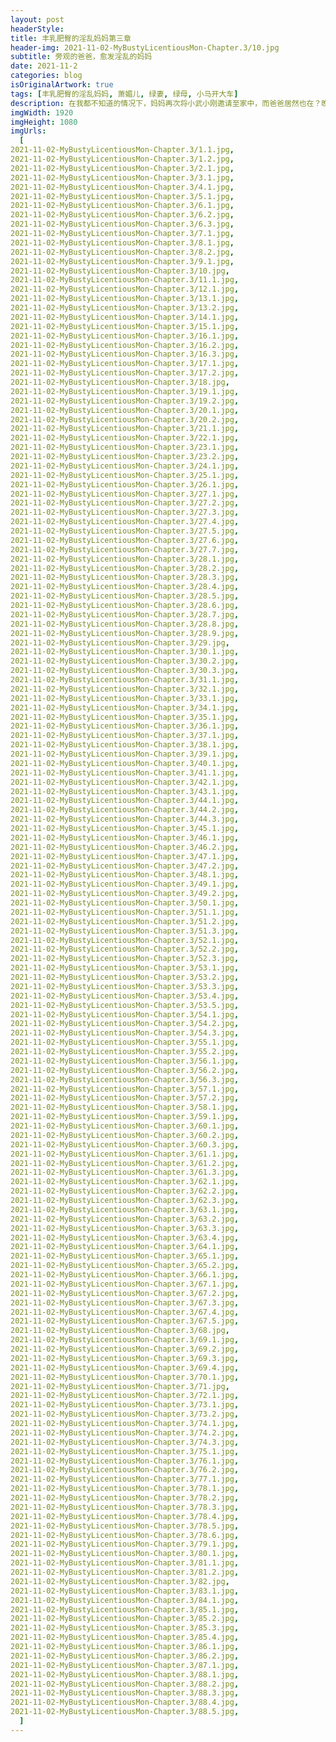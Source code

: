 ```yaml
---
layout: post
headerStyle:
title: 丰乳肥臀的淫乱妈妈第三章
header-img: 2021-11-02-MyBustyLicentiousMon-Chapter.3/10.jpg
subtitle: 旁观的爸爸，愈发淫乱的妈妈
date: 2021-11-2
categories: blog
isOriginalArtwork: true
tags: [丰乳肥臀的淫乱妈妈, 萧媚儿, 绿妻, 绿母, 小马开大车]
description: 在我都不知道的情况下，妈妈再次将小武小刚邀请至家中，而爸爸居然也在？晚饭过后，我找借口出门，给爸爸妈妈小武小刚四人留出足够的时间后再偷偷返回，不出意外的，从门外偷窥到了令人血脉喷张的淫靡画面。
imgWidth: 1920
imgHeight: 1080
imgUrls:
  [
2021-11-02-MyBustyLicentiousMon-Chapter.3/1.1.jpg,
2021-11-02-MyBustyLicentiousMon-Chapter.3/1.2.jpg,
2021-11-02-MyBustyLicentiousMon-Chapter.3/2.1.jpg,
2021-11-02-MyBustyLicentiousMon-Chapter.3/3.1.jpg,
2021-11-02-MyBustyLicentiousMon-Chapter.3/4.1.jpg,
2021-11-02-MyBustyLicentiousMon-Chapter.3/5.1.jpg,
2021-11-02-MyBustyLicentiousMon-Chapter.3/6.1.jpg,
2021-11-02-MyBustyLicentiousMon-Chapter.3/6.2.jpg,
2021-11-02-MyBustyLicentiousMon-Chapter.3/6.3.jpg,
2021-11-02-MyBustyLicentiousMon-Chapter.3/7.1.jpg,
2021-11-02-MyBustyLicentiousMon-Chapter.3/8.1.jpg,
2021-11-02-MyBustyLicentiousMon-Chapter.3/8.2.jpg,
2021-11-02-MyBustyLicentiousMon-Chapter.3/9.1.jpg,
2021-11-02-MyBustyLicentiousMon-Chapter.3/10.jpg,
2021-11-02-MyBustyLicentiousMon-Chapter.3/11.1.jpg,
2021-11-02-MyBustyLicentiousMon-Chapter.3/12.1.jpg,
2021-11-02-MyBustyLicentiousMon-Chapter.3/13.1.jpg,
2021-11-02-MyBustyLicentiousMon-Chapter.3/13.2.jpg,
2021-11-02-MyBustyLicentiousMon-Chapter.3/14.1.jpg,
2021-11-02-MyBustyLicentiousMon-Chapter.3/15.1.jpg,
2021-11-02-MyBustyLicentiousMon-Chapter.3/16.1.jpg,
2021-11-02-MyBustyLicentiousMon-Chapter.3/16.2.jpg,
2021-11-02-MyBustyLicentiousMon-Chapter.3/16.3.jpg,
2021-11-02-MyBustyLicentiousMon-Chapter.3/17.1.jpg,
2021-11-02-MyBustyLicentiousMon-Chapter.3/17.2.jpg,
2021-11-02-MyBustyLicentiousMon-Chapter.3/18.jpg,
2021-11-02-MyBustyLicentiousMon-Chapter.3/19.1.jpg,
2021-11-02-MyBustyLicentiousMon-Chapter.3/19.2.jpg,
2021-11-02-MyBustyLicentiousMon-Chapter.3/20.1.jpg,
2021-11-02-MyBustyLicentiousMon-Chapter.3/20.2.jpg,
2021-11-02-MyBustyLicentiousMon-Chapter.3/21.1.jpg,
2021-11-02-MyBustyLicentiousMon-Chapter.3/22.1.jpg,
2021-11-02-MyBustyLicentiousMon-Chapter.3/23.1.jpg,
2021-11-02-MyBustyLicentiousMon-Chapter.3/23.2.jpg,
2021-11-02-MyBustyLicentiousMon-Chapter.3/24.1.jpg,
2021-11-02-MyBustyLicentiousMon-Chapter.3/25.1.jpg,
2021-11-02-MyBustyLicentiousMon-Chapter.3/26.1.jpg,
2021-11-02-MyBustyLicentiousMon-Chapter.3/27.1.jpg,
2021-11-02-MyBustyLicentiousMon-Chapter.3/27.2.jpg,
2021-11-02-MyBustyLicentiousMon-Chapter.3/27.3.jpg,
2021-11-02-MyBustyLicentiousMon-Chapter.3/27.4.jpg,
2021-11-02-MyBustyLicentiousMon-Chapter.3/27.5.jpg,
2021-11-02-MyBustyLicentiousMon-Chapter.3/27.6.jpg,
2021-11-02-MyBustyLicentiousMon-Chapter.3/27.7.jpg,
2021-11-02-MyBustyLicentiousMon-Chapter.3/28.1.jpg,
2021-11-02-MyBustyLicentiousMon-Chapter.3/28.2.jpg,
2021-11-02-MyBustyLicentiousMon-Chapter.3/28.3.jpg,
2021-11-02-MyBustyLicentiousMon-Chapter.3/28.4.jpg,
2021-11-02-MyBustyLicentiousMon-Chapter.3/28.5.jpg,
2021-11-02-MyBustyLicentiousMon-Chapter.3/28.6.jpg,
2021-11-02-MyBustyLicentiousMon-Chapter.3/28.7.jpg,
2021-11-02-MyBustyLicentiousMon-Chapter.3/28.8.jpg,
2021-11-02-MyBustyLicentiousMon-Chapter.3/28.9.jpg,
2021-11-02-MyBustyLicentiousMon-Chapter.3/29.jpg,
2021-11-02-MyBustyLicentiousMon-Chapter.3/30.1.jpg,
2021-11-02-MyBustyLicentiousMon-Chapter.3/30.2.jpg,
2021-11-02-MyBustyLicentiousMon-Chapter.3/30.3.jpg,
2021-11-02-MyBustyLicentiousMon-Chapter.3/31.1.jpg,
2021-11-02-MyBustyLicentiousMon-Chapter.3/32.1.jpg,
2021-11-02-MyBustyLicentiousMon-Chapter.3/33.1.jpg,
2021-11-02-MyBustyLicentiousMon-Chapter.3/34.1.jpg,
2021-11-02-MyBustyLicentiousMon-Chapter.3/35.1.jpg,
2021-11-02-MyBustyLicentiousMon-Chapter.3/36.1.jpg,
2021-11-02-MyBustyLicentiousMon-Chapter.3/37.1.jpg,
2021-11-02-MyBustyLicentiousMon-Chapter.3/38.1.jpg,
2021-11-02-MyBustyLicentiousMon-Chapter.3/39.1.jpg,
2021-11-02-MyBustyLicentiousMon-Chapter.3/40.1.jpg,
2021-11-02-MyBustyLicentiousMon-Chapter.3/41.1.jpg,
2021-11-02-MyBustyLicentiousMon-Chapter.3/42.1.jpg,
2021-11-02-MyBustyLicentiousMon-Chapter.3/43.1.jpg,
2021-11-02-MyBustyLicentiousMon-Chapter.3/44.1.jpg,
2021-11-02-MyBustyLicentiousMon-Chapter.3/44.2.jpg,
2021-11-02-MyBustyLicentiousMon-Chapter.3/44.3.jpg,
2021-11-02-MyBustyLicentiousMon-Chapter.3/45.1.jpg,
2021-11-02-MyBustyLicentiousMon-Chapter.3/46.1.jpg,
2021-11-02-MyBustyLicentiousMon-Chapter.3/46.2.jpg,
2021-11-02-MyBustyLicentiousMon-Chapter.3/47.1.jpg,
2021-11-02-MyBustyLicentiousMon-Chapter.3/47.2.jpg,
2021-11-02-MyBustyLicentiousMon-Chapter.3/48.1.jpg,
2021-11-02-MyBustyLicentiousMon-Chapter.3/49.1.jpg,
2021-11-02-MyBustyLicentiousMon-Chapter.3/49.2.jpg,
2021-11-02-MyBustyLicentiousMon-Chapter.3/50.1.jpg,
2021-11-02-MyBustyLicentiousMon-Chapter.3/51.1.jpg,
2021-11-02-MyBustyLicentiousMon-Chapter.3/51.2.jpg,
2021-11-02-MyBustyLicentiousMon-Chapter.3/51.3.jpg,
2021-11-02-MyBustyLicentiousMon-Chapter.3/52.1.jpg,
2021-11-02-MyBustyLicentiousMon-Chapter.3/52.2.jpg,
2021-11-02-MyBustyLicentiousMon-Chapter.3/52.3.jpg,
2021-11-02-MyBustyLicentiousMon-Chapter.3/53.1.jpg,
2021-11-02-MyBustyLicentiousMon-Chapter.3/53.2.jpg,
2021-11-02-MyBustyLicentiousMon-Chapter.3/53.3.jpg,
2021-11-02-MyBustyLicentiousMon-Chapter.3/53.4.jpg,
2021-11-02-MyBustyLicentiousMon-Chapter.3/53.5.jpg,
2021-11-02-MyBustyLicentiousMon-Chapter.3/54.1.jpg,
2021-11-02-MyBustyLicentiousMon-Chapter.3/54.2.jpg,
2021-11-02-MyBustyLicentiousMon-Chapter.3/54.3.jpg,
2021-11-02-MyBustyLicentiousMon-Chapter.3/55.1.jpg,
2021-11-02-MyBustyLicentiousMon-Chapter.3/55.2.jpg,
2021-11-02-MyBustyLicentiousMon-Chapter.3/56.1.jpg,
2021-11-02-MyBustyLicentiousMon-Chapter.3/56.2.jpg,
2021-11-02-MyBustyLicentiousMon-Chapter.3/56.3.jpg,
2021-11-02-MyBustyLicentiousMon-Chapter.3/57.1.jpg,
2021-11-02-MyBustyLicentiousMon-Chapter.3/57.2.jpg,
2021-11-02-MyBustyLicentiousMon-Chapter.3/58.1.jpg,
2021-11-02-MyBustyLicentiousMon-Chapter.3/59.1.jpg,
2021-11-02-MyBustyLicentiousMon-Chapter.3/60.1.jpg,
2021-11-02-MyBustyLicentiousMon-Chapter.3/60.2.jpg,
2021-11-02-MyBustyLicentiousMon-Chapter.3/60.3.jpg,
2021-11-02-MyBustyLicentiousMon-Chapter.3/61.1.jpg,
2021-11-02-MyBustyLicentiousMon-Chapter.3/61.2.jpg,
2021-11-02-MyBustyLicentiousMon-Chapter.3/61.3.jpg,
2021-11-02-MyBustyLicentiousMon-Chapter.3/62.1.jpg,
2021-11-02-MyBustyLicentiousMon-Chapter.3/62.2.jpg,
2021-11-02-MyBustyLicentiousMon-Chapter.3/62.3.jpg,
2021-11-02-MyBustyLicentiousMon-Chapter.3/63.1.jpg,
2021-11-02-MyBustyLicentiousMon-Chapter.3/63.2.jpg,
2021-11-02-MyBustyLicentiousMon-Chapter.3/63.3.jpg,
2021-11-02-MyBustyLicentiousMon-Chapter.3/63.4.jpg,
2021-11-02-MyBustyLicentiousMon-Chapter.3/64.1.jpg,
2021-11-02-MyBustyLicentiousMon-Chapter.3/65.1.jpg,
2021-11-02-MyBustyLicentiousMon-Chapter.3/65.2.jpg,
2021-11-02-MyBustyLicentiousMon-Chapter.3/66.1.jpg,
2021-11-02-MyBustyLicentiousMon-Chapter.3/67.1.jpg,
2021-11-02-MyBustyLicentiousMon-Chapter.3/67.2.jpg,
2021-11-02-MyBustyLicentiousMon-Chapter.3/67.3.jpg,
2021-11-02-MyBustyLicentiousMon-Chapter.3/67.4.jpg,
2021-11-02-MyBustyLicentiousMon-Chapter.3/67.5.jpg,
2021-11-02-MyBustyLicentiousMon-Chapter.3/68.jpg,
2021-11-02-MyBustyLicentiousMon-Chapter.3/69.1.jpg,
2021-11-02-MyBustyLicentiousMon-Chapter.3/69.2.jpg,
2021-11-02-MyBustyLicentiousMon-Chapter.3/69.3.jpg,
2021-11-02-MyBustyLicentiousMon-Chapter.3/69.4.jpg,
2021-11-02-MyBustyLicentiousMon-Chapter.3/70.1.jpg,
2021-11-02-MyBustyLicentiousMon-Chapter.3/71.jpg,
2021-11-02-MyBustyLicentiousMon-Chapter.3/72.1.jpg,
2021-11-02-MyBustyLicentiousMon-Chapter.3/73.1.jpg,
2021-11-02-MyBustyLicentiousMon-Chapter.3/73.2.jpg,
2021-11-02-MyBustyLicentiousMon-Chapter.3/74.1.jpg,
2021-11-02-MyBustyLicentiousMon-Chapter.3/74.2.jpg,
2021-11-02-MyBustyLicentiousMon-Chapter.3/74.3.jpg,
2021-11-02-MyBustyLicentiousMon-Chapter.3/75.1.jpg,
2021-11-02-MyBustyLicentiousMon-Chapter.3/76.1.jpg,
2021-11-02-MyBustyLicentiousMon-Chapter.3/76.2.jpg,
2021-11-02-MyBustyLicentiousMon-Chapter.3/77.1.jpg,
2021-11-02-MyBustyLicentiousMon-Chapter.3/78.1.jpg,
2021-11-02-MyBustyLicentiousMon-Chapter.3/78.2.jpg,
2021-11-02-MyBustyLicentiousMon-Chapter.3/78.3.jpg,
2021-11-02-MyBustyLicentiousMon-Chapter.3/78.4.jpg,
2021-11-02-MyBustyLicentiousMon-Chapter.3/78.5.jpg,
2021-11-02-MyBustyLicentiousMon-Chapter.3/78.6.jpg,
2021-11-02-MyBustyLicentiousMon-Chapter.3/79.1.jpg,
2021-11-02-MyBustyLicentiousMon-Chapter.3/80.1.jpg,
2021-11-02-MyBustyLicentiousMon-Chapter.3/81.1.jpg,
2021-11-02-MyBustyLicentiousMon-Chapter.3/81.2.jpg,
2021-11-02-MyBustyLicentiousMon-Chapter.3/82.jpg,
2021-11-02-MyBustyLicentiousMon-Chapter.3/83.1.jpg,
2021-11-02-MyBustyLicentiousMon-Chapter.3/84.1.jpg,
2021-11-02-MyBustyLicentiousMon-Chapter.3/85.1.jpg,
2021-11-02-MyBustyLicentiousMon-Chapter.3/85.2.jpg,
2021-11-02-MyBustyLicentiousMon-Chapter.3/85.3.jpg,
2021-11-02-MyBustyLicentiousMon-Chapter.3/85.4.jpg,
2021-11-02-MyBustyLicentiousMon-Chapter.3/86.1.jpg,
2021-11-02-MyBustyLicentiousMon-Chapter.3/86.2.jpg,
2021-11-02-MyBustyLicentiousMon-Chapter.3/87.1.jpg,
2021-11-02-MyBustyLicentiousMon-Chapter.3/88.1.jpg,
2021-11-02-MyBustyLicentiousMon-Chapter.3/88.2.jpg,
2021-11-02-MyBustyLicentiousMon-Chapter.3/88.3.jpg,
2021-11-02-MyBustyLicentiousMon-Chapter.3/88.4.jpg,
2021-11-02-MyBustyLicentiousMon-Chapter.3/88.5.jpg,
  ]
---
```

